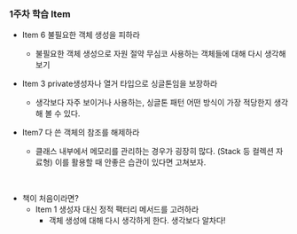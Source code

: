 
### 1주차 학습 Item

- Item 6 불필요한 객체 생성을 피하라
  -  불필요한 객체 생성으로 자원 절약 무심코 사용하는 객체들에 대해 다시 생각해보기</br>

- Item 3 private생성자나 열거 타입으로 싱글톤임을 보장하라 
  - 생각보다 자주 보이거나 사용하는, 싱글톤 패턴 어떤 방식이 가장 적당한지 생각해 볼 수 있다.

- Item7 다 쓴 객체의 참조를 해제하라
  - 클래스 내부에서 메모리를 관리하는 경우가 굉장히 많다. (Stack 등 컬렉션 자료형) 이를 활용할 때 안좋은 습관이 있다면 고쳐보자.
</br>

  * 책이 처음이라면?
    * Item 1 생성자 대신 정적 팩터리 메서드를 고려하라 
       * 객체 생성에 대해 다시 생각하게 한다. 생각보다 알차다! 
